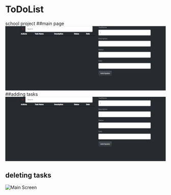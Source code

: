 # ToDoList
school project
##main page
![Main Screen](images/Capture.PNG)
##adding tasks
![Main Screen](images/Capture.PNG)
## deleting tasks
![Main Screen](images/delete.PNG)

